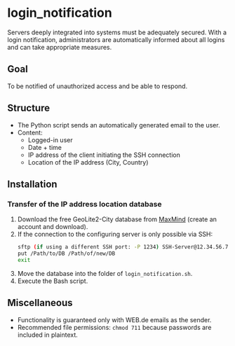 # login_notification

Servers deeply integrated into systems must be adequately secured. With a login notification, administrators are automatically informed about all logins and can take appropriate measures.

## Goal

To be notified of unauthorized access and be able to respond.

## Structure

- The Python script sends an automatically generated email to the user.
- Content:
  - Logged-in user
  - Date + time
  - IP address of the client initiating the SSH connection
  - Location of the IP address (City, Country)

## Installation

### Transfer of the IP address location database

1. Download the free GeoLite2-City database from [MaxMind](https://www.maxmind.com/en/account/login) (create an account and download).
2. If the connection to the configuring server is only possible via SSH:
    ```bash
    sftp (if using a different SSH port: -P 1234) SSH-Server@12.34.56.78
    put /Path/to/DB /Path/of/new/DB
    exit
    ```
3. Move the database into the folder of `login_notification.sh`.
4. Execute the Bash script.

## Miscellaneous

- Functionality is guaranteed only with WEB.de emails as the sender.
- Recommended file permissions: `chmod 711` because passwords are included in plaintext.
